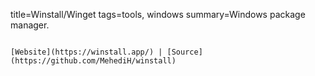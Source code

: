 title=Winstall/Winget
tags=tools, windows
summary=Windows package manager.
~~~~~~

[Website](https://winstall.app/) | [Source](https://github.com/MehediH/winstall)

